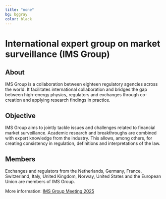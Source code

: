 ```yaml
---
title: "none"
bg: bggray
color: black
---
```


# International expert group on market surveillance (IMS Group)

<div class="vision-pillar-container">

  <div class="pillar">
    <center><i class="fa-solid fa-lightbulb fa-2x"></i></center>
    <h2>
      About
    </h2>
    <p>
    IMS Group is a collaboration between eighteen regulatory agencies across the world. It facilitates international collaboration and bridges the gap between high-energy physics, regulators and exchanges through co-creation and applying research findings in practice. 
    </p>
  </div>

  <div class="pillar">
    <center><i class="fa-solid fa-bullseye fa-2x"></i></center>
    <h2>
      Objective
    </h2>
    <p>
    IMS Group aims to jointly tackle issues and challenges related to financial market surveillance. Academic research and breakthroughs are combined with expert knowledge from the industry. This allows, among others, for creating consistency in regulation, definitions and interpretations of the law.
    </p>
  </div>

  <div class="pillar">
    <center><i class="fa-solid fa-people-group fa-2x"></i></center>
    <h2>
      Members
    </h2>
    <p>
    Exchanges and regulators from the Netherlands, Germany, France, Switzerland, Italy, United Kingdom, Norway, United States and the European Union are members of IMS Group.
    </p>
  </div>

</div>

More information: <a href="https://www.highlo.org/ims2025_announcement">IMS Group Meeting 2025</a>
